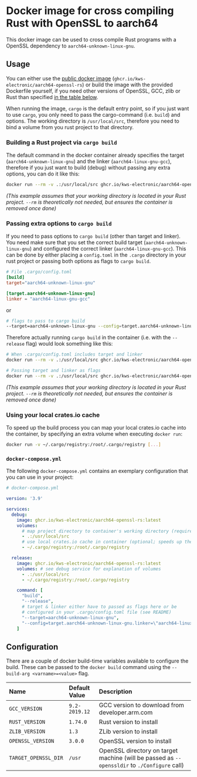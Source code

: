 # Docker image for cross compiling Rust with OpenSSL to aarch64

This docker image can be used to cross compile Rust programs with a OpenSSL dependency to `aarch64-unknown-linux-gnu`.

## Usage

You can either use the [public docker image](https://github.com/kws-electronic/docker-aarch64-openssl-rs/pkgs/container/aarch64-openssl-rs) (`ghcr.io/kws-electronic/aarch64-openssl-rs`) or build the image with the provided Dockerfile yourself, if you need other versions of OpenSSL, GCC, zlib or Rust than specified [in the table below](#configuration).

When running the image, `cargo` is the default entry point, so if you just want to use `cargo`, you only need to pass the cargo-command (i.e. `build`) and options. The working directory is `/usr/local/src`, therefore you need to bind a volume from you rust project to that directory.

### Building a Rust project via `cargo build`
The default command in the docker container already specifies the target (`aarch64-unknown-linux-gnu`) and the linker (`aarch64-linux-gnu-gcc`), therefore if you just want to build (debug) without passing any extra options, you can do it like this:
```sh
docker run --rm -v .:/usr/local/src ghcr.io/kws-electronic/aarch64-openssl-rs
```
_(This example assumes that your working directory is located in your Rust project. `--rm` is theoretically not needed, but ensures the container is removed once done)_

### Passing extra options to `cargo build`
If you need to pass options to `cargo build` (other than target and linker). You need make sure that you set the correct build target (`aarch64-unknown-linux-gnu`) and configured the correct linker  (`aarch64-linux-gnu-gcc`). This can be done by either placing a `config.toml` in the `.cargo` directory in your rust project or passing both options as flags to `cargo build`.
```toml
# File .cargo/config.toml
[build]
target="aarch64-unknown-linux-gnu"

[target.aarch64-unknown-linux-gnu]
linker = "aarch64-linux-gnu-gcc"
```
or
```sh
# flags to pass to cargo build
--target=aarch64-unknown-linux-gnu --config=target.aarch64-unknown-linux-gnu.linker=\"aarch64-linux-gnu-gcc\"
```

Therefore actually running `cargo build` in the container (i.e. with the `--release` flag) would look something like this:
```sh
# When .cargo/config.toml includes target and linker
docker run --rm -v .:/usr/local/src ghcr.io/kws-electronic/aarch64-openssl-rs build --release

# Passing target and linker as flags
docker run --rm -v .:/usr/local/src ghcr.io/kws-electronic/aarch64-openssl-rs build --release --target=aarch64-unknown-linux-gnu --config=target.aarch64-unknown-linux-gnu.linker=\"aarch64-linux-gnu-gcc\"
```
_(This example assumes that your working directory is located in your Rust project. `--rm` is theoretically not needed, but ensures the container is removed once done)_

### Using your local crates.io cache
To speed up the build process you can map your local crates.io cache into the container, by specifying an extra volume when executing `docker run`:

```sh
docker run -v ~/.cargo/registry:/root/.cargo/registry [...]
```

### `docker-compose.yml`

The following `docker-compose.yml` contains an exemplary configuration that you can use in your project: 

```yml
# docker-compose.yml

version: '3.9'

services:
  debug:
    image: ghcr.io/kws-electronic/aarch64-openssl-rs:latest
    volumes:
      # map project directory to container's working directory (required)
      - .:/usr/local/src
      # use local crates.io cache in container (optional; speeds up the build for local development)
      - ~/.cargo/registry:/root/.cargo/registry

  release:
    image: ghcr.io/kws-electronic/aarch64-openssl-rs:latest
    volumes: # see debug service for explanation of volumes
      - .:/usr/local/src
      - ~/.cargo/registry:/root/.cargo/registry

    command: [
      "build",
      "--release",
      # target & linker either have to passed as flags here or be
      # configured in your .cargo/config.toml file (see README)
      "--target=aarch64-unknown-linux-gnu",
      "--config=target.aarch64-unknown-linux-gnu.linker=\"aarch64-linux-gnu-gcc\""
    ]
```

## Configuration

There are a couple of docker build-time variables available to configure the build. These can be passed to the `docker build` command using the `--build-arg <varname>=<value>` flag.

| Name                 | Default Value | Description                                                                                  |
| :------------------- | :------------ | :------------------------------------------------------------------------------------------- |
| `GCC_VERSION`        | `9.2-2019.12` | GCC version to download from developer.arm.com                                               |
| `RUST_VERSION`       | `1.74.0`      | Rust version to install                                                                      |
| `ZLIB_VERSION`       | `1.3`         | ZLib version to install                                                                      |
| `OPENSSL_VERSION`    | `3.0.0`       | OpenSSL version to install                                                                   |
| `TARGET_OPENSSL_DIR` | `/usr`        | OpenSSL directory on target machine (will be passed as `--openssldir` to `./Configure` call) |

